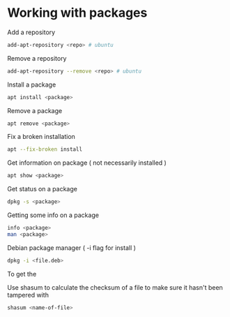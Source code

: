 # Working with packages

Add a repository

```sh
add-apt-repository <repo> # ubuntu
```

Remove a repository

```sh
add-apt-repository --remove <repo> # ubuntu
```

Install a package

```sh
apt install <package>
```

Remove a package

```sh
apt remove <package>
```

Fix a broken installation

```sh
apt --fix-broken install
```

Get information on package ( not necessarily installed )

```sh
apt show <package>
```

Get status on a package

```sh
dpkg -s <package>
```

Getting some info on a package

```sh
info <package>
man <package>
```

Debian package manager ( -i flag for install )

```sh
dpkg -i <file.deb>
```

To get the

Use shasum to calculate the checksum of a file to make sure it hasn't been tampered with

```sh
shasum <name-of-file>
```
